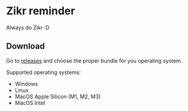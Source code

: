 # Zikr reminder

Always do Zikr :D

## Download

Go to [releases](https://github.com/rksh1997/zikr-reminder/releases) and choose the proper bundle for you operating system.

Supported operating systems:

- Windows
- Linux
- MacOS Apple Silicon (M1, M2, M3)
- MacOS Intel
